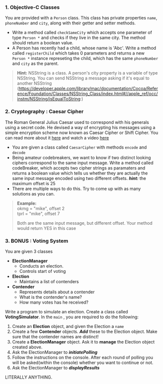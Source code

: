 ### 1. Objective-C Classes

You are provided with a `Person` class. This class has private properties `name`, `phoneNumber` and `city`, along with their getter and setter methods.

* Write a method called `checkSameCity` which accepts one parameter of type `Person *` and checks if they live in the same city. The method should return a boolean value.  
* A Person has recently had a child, whose name is 'Abc'. Write a method called `registerChild` which takes 0 parameters and returns a new `Person *` instance represeting the child, which has the same `phoneNumber` and `city` as the parent.

> **Hint:** NSString is a class. A person's city property is a variable of type NSString. You can send NSString a message asking if it's equal to another NSString (https://developer.apple.com/library/mac/documentation/Cocoa/Reference/Foundation/Classes/NSString_Class/index.html#//apple_ref/occ/instm/NSString/isEqualToString:)

### 2. Cryptography : Caesar Cipher

The Roman General Julius Caesar used to correspond with his generals using a secret code. He devised a way of encrypting his messages using a simple encryption scheme now known as Caesar Cipher or Shift Cipher. You can read more about it [here](https://en.wikipedia.org/wiki/Caesar_cipher) and watch a video [here](https://www.youtube.com/watch?v=o6TPx1Co_wg)

* You are given a class called `CaesarCipher` with methods `encode` and `decode`
* Being amateur codebreakers, we want to know if two distinct looking ciphers correspond to the same input message. Write a method called codeBreaker, which accepts two cipher strings as paramaters and returns a boolean value which tells us whether they are actually the same input message encoded using two different offsets. ***hint:*** the maximum offset is 25  
* There are multiple ways to do this. Try to come up with as many solutions as you can.

> **Example:**   
> okmg = "mike", offset 2    
> tprl = "mike", offset 7  
>
> Both are the same input message, but different offset. Your method would return YES in this case


### 3. BONUS : Voting System

You are given 3 classes

* **ElectionManager**
  * Conducts an election.
  * Controls start of voting
* **Election**
  * Maintains a list of contenders
* **Contender**
  *  Represents details about a contender
    *  What is the contender's name?
    *  How many votes has he received?

Write a program to simulate an election. Create a class called **VotingSimulator**. In the `main` , you are required to do the following:

1. Create an **Election** object, and given the Election a `name`
2. Create a few **Contender** objects. ***Add*** these to the Election object. Make sure that the contender names are distinct!
3. Create a **ElectionManager** object. Ask it to **manage** the Election object created above.
4. Ask the ElectionManager to ***initiatePolling***
5. Follow the instructions on the console. After each round of polling you will be asked(within the console) whether you want to continue or not.
6. Ask the ElectionManager to ***displayResults***

LITERALLY ANYTHING. 
